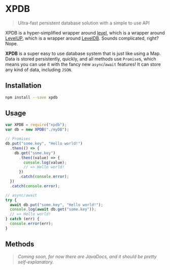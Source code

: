 # XPDB

> Ultra-fast persistent database solution with a simple to use API

XPDB is a hyper-simplified wrapper around [level](https://github.com/Level/level), which is a wrapper around [LevelUP](https://github.com/rvagg/node-levelup), which is a wrapper around [LevelDB](https://github.com/google/leveldb). Sounds complicated, right? Nope.

**XPDB** is a super easy to use database system that is just like using a Map. Data is stored persistently, quickly, and all methods use `Promise`s, which means you can use it with the fancy new `async`/`await` features! It can store any kind of data, including `JSON`.

## Installation

```bash
npm install --save xpdb
```

## Usage

```javascript
var XPDB = require("xpdb");
var db = new XPDB("./myDB");

// Promises
db.put("some.key", "Hello world!")
  .then(() => {
    db.get("some.key")
      .then((value) => {
        console.log(value);
        // => Hello world!
      })
      .catch(console.error);
  })
  .catch(console.error);

// async/await
try {
  await db.put("some.key", "Hello world!");
  console.log(await db.get("some.key"));
  // => Hello world!
} catch (err) {
  console.error(err);
}
```

## Methods

> _Coming soon, for now there are JavaDocs, and it should be pretty self-explanatory._

